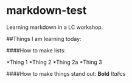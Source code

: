 # markdown-test

Learning markdown in a LC workshop.

##Things I am learning today:

####How to make lists:

*Thing 1
*Thing 2
  *Thing 2a
*Thing 3

####How to make things stand out:
**Bold**
*Italics*
